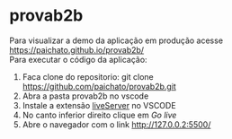 # provab2b

Para visualizar a demo da aplicação em produção acesse https://paichato.github.io/provab2b/  
Para executar o código da aplicação:

1. Faca clone do repositorio: git clone https://github.com/paichato/provab2b.git
2. Abra a pasta provab2b no vscode
3. Instale a extensão [liveServer](https://marketplace.visualstudio.com/items?itemName=ritwickdey.LiveServer) no VSCODE
4. No canto inferior direito clique em *Go live*
5. Abre o navegador com o link http://127.0.0.2:5500/
